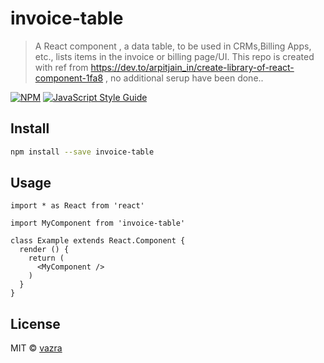 # invoice-table

> A React component , a data table, to be used in CRMs,Billing Apps, etc., lists items in the invoice or billing page/UI. This repo is created with ref from https://dev.to/arpitjain_in/create-library-of-react-component-1fa8 , no additional serup have been done.. 

[![NPM](https://img.shields.io/npm/v/invoice-table.svg)](https://www.npmjs.com/package/invoice-table) [![JavaScript Style Guide](https://img.shields.io/badge/code_style-standard-brightgreen.svg)](https://standardjs.com)

## Install

```bash
npm install --save invoice-table
```

## Usage

```tsx
import * as React from 'react'

import MyComponent from 'invoice-table'

class Example extends React.Component {
  render () {
    return (
      <MyComponent />
    )
  }
}
```

## License

MIT © [vazra](https://github.com/vazra)


